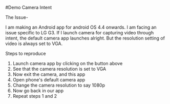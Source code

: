 #Demo Camera Intent

The Issue-

I am making an Android app for android OS 4.4 onwards. I am facing an issue specific to LG G3.
If I launch camera for capturing video through intent, the default camera app launches alright.
But the resolution setting of video is always set to VGA.

Steps to reproduce

1. Launch camera app by clicking on the button above
2. See that the camera resolution is set to VGA
3. Now exit the camera, and this app
4. Open phone\'s default camera app
5. Change the camera resolution to say 1080p
6. Now go back in our app
7. Repeat steps 1 and 2